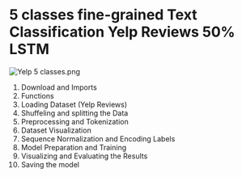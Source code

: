 # **5 classes fine-grained Text Classification Yelp Reviews 50% LSTM**

![Yelp 5 classes.png](attachment:baeefb99-d5e3-4178-a5de-3c58b4ea22b4.png)

1. Download and Imports
2. Functions
3. Loading Dataset (Yelp Reviews)
4. Shuffeling and splitting the Data
5. Preprocessing and Tokenization
6. Dataset Visualization
7. Sequence Normalization and Encoding Labels
8. Model Preparation and Training
9. Visualizing and Evaluating the Results
10. Saving the model
